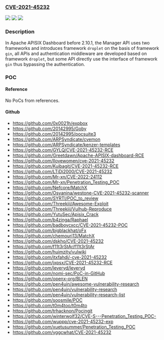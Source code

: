 ### [CVE-2021-45232](https://cve.mitre.org/cgi-bin/cvename.cgi?name=CVE-2021-45232)
![](https://img.shields.io/static/v1?label=Product&message=Apache%20APISIX%20Dashboard&color=blue)
![](https://img.shields.io/static/v1?label=Version&message=2.7%3D%202.7%20and%202.7.1%20&color=brighgreen)
![](https://img.shields.io/static/v1?label=Vulnerability&message=CWE-306%20Missing%20Authentication%20for%20Critical%20Function&color=brighgreen)

### Description

In Apache APISIX Dashboard before 2.10.1, the Manager API uses two frameworks and introduces framework `droplet` on the basis of framework `gin`, all APIs and authentication middleware are developed based on framework `droplet`, but some API directly use the interface of framework `gin` thus bypassing the authentication.

### POC

#### Reference
No PoCs from references.

#### Github
- https://github.com/0x0021h/expbox
- https://github.com/20142995/Goby
- https://github.com/20142995/pocsuite3
- https://github.com/ARPSyndicate/cvemon
- https://github.com/ARPSyndicate/kenzer-templates
- https://github.com/GYLQ/CVE-2021-45232-RCE
- https://github.com/Greetdawn/Apache-APISIX-dashboard-RCE
- https://github.com/Ilovewomen/cve-2021-45232
- https://github.com/Kuibagit/CVE-2021-45232-RCE
- https://github.com/LTiDi2000/CVE-2021-45232
- https://github.com/Mr-xn/CVE-2022-24112
- https://github.com/Mr-xn/Penetration_Testing_POC
- https://github.com/Nefcore/MatchX
- https://github.com/Osyanina/westone-CVE-2021-45232-scanner
- https://github.com/SYRTI/POC_to_review
- https://github.com/Threekiii/Awesome-Exploit
- https://github.com/Threekiii/Vulhub-Reproduce
- https://github.com/YutuSec/Apisix_Crack
- https://github.com/b4zinga/Raphael
- https://github.com/badboycxcc/CVE-2021-45232-POC
- https://github.com/bigblackhat/oFx
- https://github.com/chemouri13/MatchX
- https://github.com/dskho/CVE-2021-45232
- https://github.com/f11t3rStAr/f11t3rStAr
- https://github.com/huimzjty/vulwiki
- https://github.com/itxfahdi/-cve-2021-45232
- https://github.com/jxpsx/CVE-2021-45232-RCE
- https://github.com/leveryd/leveryd
- https://github.com/nomi-sec/PoC-in-GitHub
- https://github.com/openx-org/BLEN
- https://github.com/pen4uin/awesome-vulnerability-research
- https://github.com/pen4uin/vulnerability-research
- https://github.com/pen4uin/vulnerability-research-list
- https://github.com/soosmile/POC
- https://github.com/t0m4too/t0m4to
- https://github.com/trhacknon/Pocingit
- https://github.com/winterwolf32/CVE-S---Penetration_Testing_POC-
- https://github.com/wuppp/cve-2021-45232-exp
- https://github.com/xuetusummer/Penetration_Testing_POC
- https://github.com/yggcwhat/CVE-2021-45232

